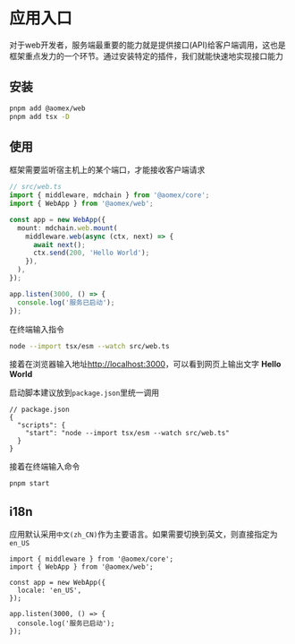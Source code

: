 # 应用入口

对于web开发者，服务端最重要的能力就是提供接口(API)给客户端调用，这也是框架重点发力的一个环节。通过安装特定的插件，我们就能快速地实现接口能力

## 安装

```bash
pnpm add @aomex/web
pnpm add tsx -D
```

## 使用

框架需要监听宿主机上的某个端口，才能接收客户端请求

```typescript
// src/web.ts
import { middleware, mdchain } from '@aomex/core';
import { WebApp } from '@aomex/web';

const app = new WebApp({
  mount: mdchain.web.mount(
    middleware.web(async (ctx, next) => {
      await next();
      ctx.send(200, 'Hello World');
    }),
  ),
});

app.listen(3000, () => {
  console.log('服务已启动');
});
```

在终端输入指令

```bash
node --import tsx/esm --watch src/web.ts
```

接着在浏览器输入地址[http://localhost:3000](http://localhost:3000)，可以看到网页上输出文字 **Hello World**

启动脚本建议放到`package.json`里统一调用

```json{4}
// package.json
{
  "scripts": {
    "start": "node --import tsx/esm --watch src/web.ts"
  }
}
```

接着在终端输入命令

```bash
pnpm start
```

## i18n

应用默认采用`中文(zh_CN)`作为主要语言。如果需要切换到英文，则直接指定为`en_US`

```typescript{5}
import { middleware } from '@aomex/core';
import { WebApp } from '@aomex/web';

const app = new WebApp({
  locale: 'en_US',
});

app.listen(3000, () => {
  console.log('服务已启动');
});
```
